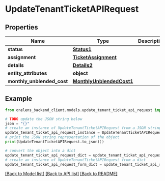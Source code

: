 # UpdateTenantTicketAPIRequest


## Properties

Name | Type | Description | Notes
------------ | ------------- | ------------- | -------------
**status** | [**Status1**](Status1.md) |  | [optional] 
**assignment** | [**TicketAssignment**](TicketAssignment.md) |  | [optional] 
**details** | [**Details2**](Details2.md) |  | [optional] 
**entity_attributes** | **object** |  | [optional] 
**monthly_unblended_cost** | [**MonthlyUnblendedCost1**](MonthlyUnblendedCost1.md) |  | [optional] 

## Example

```python
from onelens_backend_client.models.update_tenant_ticket_api_request import UpdateTenantTicketAPIRequest

# TODO update the JSON string below
json = "{}"
# create an instance of UpdateTenantTicketAPIRequest from a JSON string
update_tenant_ticket_api_request_instance = UpdateTenantTicketAPIRequest.from_json(json)
# print the JSON string representation of the object
print(UpdateTenantTicketAPIRequest.to_json())

# convert the object into a dict
update_tenant_ticket_api_request_dict = update_tenant_ticket_api_request_instance.to_dict()
# create an instance of UpdateTenantTicketAPIRequest from a dict
update_tenant_ticket_api_request_form_dict = update_tenant_ticket_api_request.from_dict(update_tenant_ticket_api_request_dict)
```
[[Back to Model list]](../README.md#documentation-for-models) [[Back to API list]](../README.md#documentation-for-api-endpoints) [[Back to README]](../README.md)



